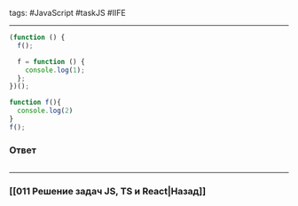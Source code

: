 tags: #JavaScript #taskJS #IIFE 
____

```js
(function () {
  f();

  f = function () {
    console.log(1);
  };
})();

function f(){
  console.log(2)
}
f();

```

### Ответ

```js

```

___
### [[011 Решение задач JS, TS и React|Назад]]
